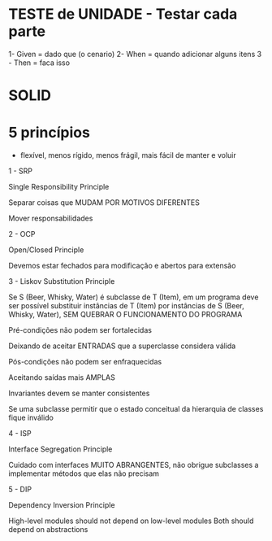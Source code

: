 # TESTE  de UNIDADE - Testar cada parte

1- Given = dado que (o cenario)
2- When  = quando adicionar alguns itens 
3 - Then = faca isso 


# SOLID

# 5 princípios

- flexível, menos rígido, menos frágil, mais fácil de manter e voluir

1 - SRP

Single Responsibility Principle

Separar coisas que MUDAM POR MOTIVOS DIFERENTES

Mover responsabilidades

2 - OCP

Open/Closed Principle

Devemos estar fechados para modificação e abertos para extensão

3 - Liskov Substitution Principle

Se S (Beer, Whisky, Water) é subclasse de T (Item), em um programa deve ser possível substituir instâncias de T (Item) por instâncias de S (Beer, Whisky, Water), SEM QUEBRAR O FUNCIONAMENTO DO PROGRAMA

Pré-condições não podem ser fortalecidas

Deixando de aceitar ENTRADAS que a superclasse considera válida

Pós-condições não podem ser enfraquecidas

Aceitando saídas mais AMPLAS

Invariantes devem se manter consistentes

Se uma subclasse permitir que o estado conceitual da hierarquia de classes fique inválido

4 - ISP

Interface Segregation Principle

Cuidado com interfaces MUITO ABRANGENTES, não obrigue subclasses a implementar métodos que elas não precisam

5 - DIP

Dependency Inversion Principle

High-level modules should not depend on low-level modules
Both should depend on abstractions



